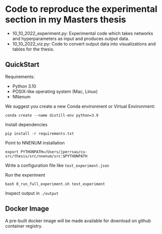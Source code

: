 # Code to reproduce the experimental section in my Masters thesis

- 10_10_2022_experiment.py: Experimental code which takes networks and hyperparameters as input and produces output data.
- 10_10_2022_viz.py: Code to convert output data into visualizations and tables for the thesis.

## QuickStart

Requirements:

- Python 3.10
- POSIX-like operating system (Mac, Linux)
- NNenum

We suggest you create a new Conda environment or Virtual Environment:
```
conda create --name distill-env python=3.9
```

Install dependencies
```
pip install -r requirements.txt
```

Point to NNENUM installation
```
export PYTHONPATH=/Users/jperrsau/cu-src/thesis/src/nnenum/src:$PYTHONPATH
```

Write a configuration file like `test_experiment.json`

Run the experiment
```
bash 0_run_full_experiment.sh test_experiment
```

Inspect output in `./output`

## Docker Image

A pre-built docker image will be made available for download on github container registry.
